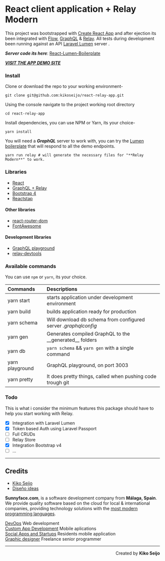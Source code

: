 # React client application + Relay Modern

This project was bootstrapped with [Create React App](https://github.com/facebookincubator/create-react-app) and after ejection its been integrated with [Flow](https://flow.org), [GraphQL](http://graphql.org) & [Relay](https://facebook.github.io/relay/).
All tests during development been running against an API [Laravel Lumen](https://lumen.laravel.com) server .

**_Server code its here_**: [React-Lumen-Boilerplate](https://github.com/kikoseijo/lumen-graphql-boilerplate)

[**_VISIT THE APP DEMO SITE_**](https://kikoseijo.github.io/react-relay-app/)

### Install

Clone or download the repo to your working environment-

```
git clone git@github.com:kikoseijo/react-relay-app.git
```

Using the console navigate to the project working root directory

```
cd react-relay-app
```

Install dependencies, you can use NPM or Yarn, its your choice-

```
yarn install
```

You will need a **_GraphQL_** server to work with, you can try the [Lumen boilerplate](https://github.com/kikoseijo/lumen-graphql-boilerplate) that will respond to all the demo endpoints.

```
yarn run relay # will generate the necessary files for "**Relay Modern**" to work.
```

### Libraries

* [React](https://reactjs.org)
* [GraphQL + Relay](https://facebook.github.io/relay/)
* [Bootstrap 4](https://getbootstrap.com)
* [Reactstap](https://reactstrap.github.io)

#### Other libraries

* [react-router-dom](https://github.com/ReactTraining/react-router/tree/master/packages/react-router-dom)
* [FontAwesome](https://github.com/FortAwesome/react-fontawesome)

#### Development libraries

* [GraphQL playground](https://github.com/graphcool/graphql-playground)
* [relay-devtools](https://www.npmjs.com/package/relay-devtools)

### Available commands

You can use `npm` or `yarn`, its your choice.

| Commands        | Descriptions                                                    |
| :-------------- | :-------------------------------------------------------------- |
| yarn start      | starts application under development environment                |
| yarn build      | builds application ready for production                         |
| yarn schema     | Will download db schema from configured server _.graphqlconfig_ |
| yarn gen        | Generates compiled GraphQL to the \_\_generated\_\_ folders     |
| yarn db         | `yarn schema` && `yarn gen` with a single command               |
| yarn playground | GraphQL playground, on port 3003                                |
| yarn pretty     | It does pretty things, called when pushing code trough git      |

### Todo

This is what i consider the minimum features this package should have to help you start working with Relay.

* [x] Integration with Laravel Lumen
* [x] Token based Auth using Laravel Passport
* [ ] Full CRUDs
* [ ] Relay Store
* [x] Integration Bootstrap v4
* [ ] ...

---

## Credits

* [Kiko Seijo](http://kikoseijo.com 'Laravel, React, Vue, Mobile freelancer in Málaga')
* [Diseño ideas](http://disenoideas.com 'Real estate website designer in Marbella')

**Sunnyface.com**, is a software development company from **Málaga, Spain**. We provide quality software based on the cloud for local & international companies, providing technology solutions with the [most modern programming languages](https://sunnyface.com/tecnologia/ 'Programador experto react y vue en Málaga').

[DevOps](https://sunnyface.com 'Programador ios málaga Marbella') Web development  
[Custom App Development](https://gestorapp.com 'Gestor de aplicaciones moviles en málaga, mijas, marbella') Mobile aplications  
[Social Apps and Startups](https://sosvecinos.com 'Plataforma móvil para la gestion de comunidades') Residents mobile application  
[Graphic designer](https://kikoseijo.com 'Programador freelance movil y Laravel') Freelance senior programmer

---

<div dir=rtl markdown=1>Created by <b>Kiko Seijo</b></div>
